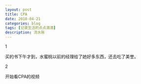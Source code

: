 ```yaml
---
layout: post
title: CPA
date: 2018-04-21
categories: blog
tags: [记录生活的点点滴滴]
description: 流水账
---
```


1 

买的书下午才到，水蜜桃以前的经理给了她好多东西，还去吃了美誉。

2

开始看CPA的视频






